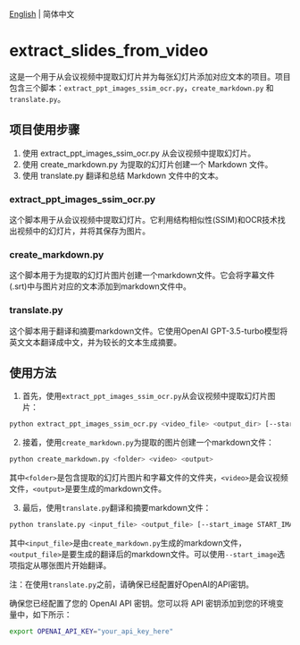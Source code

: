 [English](README.md) | 简体中文

# extract_slides_from_video
这是一个用于从会议视频中提取幻灯片并为每张幻灯片添加对应文本的项目。项目包含三个脚本：`extract_ppt_images_ssim_ocr.py`，`create_markdown.py` 和 `translate.py`。

## 项目使用步骤
1. 使用 extract_ppt_images_ssim_ocr.py 从会议视频中提取幻灯片。
2. 使用 create_markdown.py 为提取的幻灯片创建一个 Markdown 文件。
3. 使用 translate.py 翻译和总结 Markdown 文件中的文本。

### extract_ppt_images_ssim_ocr.py

这个脚本用于从会议视频中提取幻灯片。它利用结构相似性(SSIM)和OCR技术找出视频中的幻灯片，并将其保存为图片。

### create_markdown.py

这个脚本用于为提取的幻灯片图片创建一个markdown文件。它会将字幕文件(.srt)中与图片对应的文本添加到markdown文件中。

### translate.py

这个脚本用于翻译和摘要markdown文件。它使用OpenAI GPT-3.5-turbo模型将英文文本翻译成中文，并为较长的文本生成摘要。

## 使用方法

1. 首先，使用`extract_ppt_images_ssim_ocr.py`从会议视频中提取幻灯片图片：
   
```bash
python extract_ppt_images_ssim_ocr.py <video_file> <output_dir> [--start_time START_TIME] [--end_time END_TIME]
```


2. 接着，使用`create_markdown.py`为提取的图片创建一个markdown文件：

```bash
python create_markdown.py <folder> <video> <output>
```


其中`<folder>`是包含提取的幻灯片图片和字幕文件的文件夹，`<video>`是会议视频文件，`<output>`是要生成的markdown文件。

3. 最后，使用`translate.py`翻译和摘要markdown文件：

```bash
python translate.py <input_file> <output_file> [--start_image START_IMAGE]
```

其中`<input_file>`是由`create_markdown.py`生成的markdown文件，`<output_file>`是要生成的翻译后的markdown文件。可以使用`--start_image`选项指定从哪张图片开始翻译。

注：在使用`translate.py`之前，请确保已经配置好OpenAI的API密钥。

确保您已经配置了您的 OpenAI API 密钥。您可以将 API 密钥添加到您的环境变量中，如下所示：
```bash
export OPENAI_API_KEY="your_api_key_here"
```

